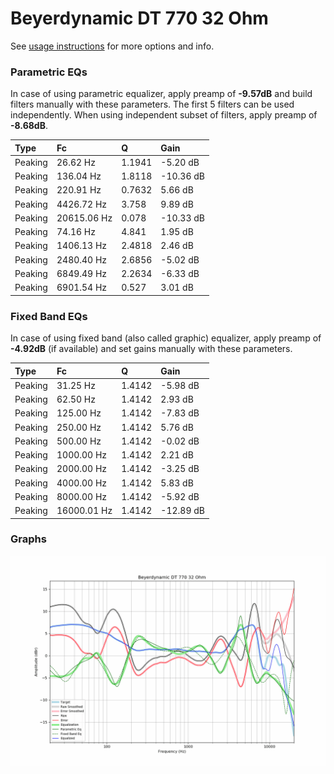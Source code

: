 # Beyerdynamic DT 770 32 Ohm
See [usage instructions](https://github.com/jaakkopasanen/AutoEq#usage) for more options and info.

### Parametric EQs
In case of using parametric equalizer, apply preamp of **-9.57dB** and build filters manually
with these parameters. The first 5 filters can be used independently.
When using independent subset of filters, apply preamp of **-8.68dB**.

| Type    | Fc          |      Q | Gain      |
|:--------|:------------|:-------|:----------|
| Peaking | 26.62 Hz    | 1.1941 | -5.20 dB  |
| Peaking | 136.04 Hz   | 1.8118 | -10.36 dB |
| Peaking | 220.91 Hz   | 0.7632 | 5.66 dB   |
| Peaking | 4426.72 Hz  | 3.758  | 9.89 dB   |
| Peaking | 20615.06 Hz | 0.078  | -10.33 dB |
| Peaking | 74.16 Hz    | 4.841  | 1.95 dB   |
| Peaking | 1406.13 Hz  | 2.4818 | 2.46 dB   |
| Peaking | 2480.40 Hz  | 2.6856 | -5.02 dB  |
| Peaking | 6849.49 Hz  | 2.2634 | -6.33 dB  |
| Peaking | 6901.54 Hz  | 0.527  | 3.01 dB   |

### Fixed Band EQs
In case of using fixed band (also called graphic) equalizer, apply preamp of **-4.92dB**
(if available) and set gains manually with these parameters.

| Type    | Fc          |      Q | Gain      |
|:--------|:------------|:-------|:----------|
| Peaking | 31.25 Hz    | 1.4142 | -5.98 dB  |
| Peaking | 62.50 Hz    | 1.4142 | 2.93 dB   |
| Peaking | 125.00 Hz   | 1.4142 | -7.83 dB  |
| Peaking | 250.00 Hz   | 1.4142 | 5.76 dB   |
| Peaking | 500.00 Hz   | 1.4142 | -0.02 dB  |
| Peaking | 1000.00 Hz  | 1.4142 | 2.21 dB   |
| Peaking | 2000.00 Hz  | 1.4142 | -3.25 dB  |
| Peaking | 4000.00 Hz  | 1.4142 | 5.83 dB   |
| Peaking | 8000.00 Hz  | 1.4142 | -5.92 dB  |
| Peaking | 16000.01 Hz | 1.4142 | -12.89 dB |

### Graphs
![](./Beyerdynamic%20DT%20770%2032%20Ohm.png)